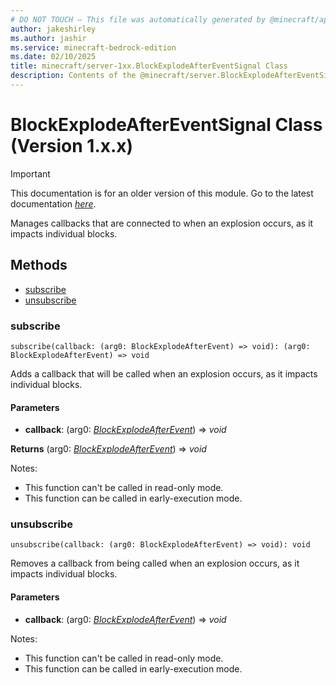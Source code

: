 ```yaml
---
# DO NOT TOUCH — This file was automatically generated by @minecraft/api-docs-generator, to report problems file an issue at https://github.com/Mojang/minecraft-scripting-libraries
author: jakeshirley
ms.author: jashir
ms.service: minecraft-bedrock-edition
ms.date: 02/10/2025
title: minecraft/server-1xx.BlockExplodeAfterEventSignal Class
description: Contents of the @minecraft/server.BlockExplodeAfterEventSignal class (Version 1.x.x).
---
```

# BlockExplodeAfterEventSignal Class (Version 1.x.x)

> [!IMPORTANT]
> This documentation is for an older version of this module. Go to the latest documentation [*here*](../../../scriptapi/minecraft/server/BlockExplodeAfterEventSignal.md).

Manages callbacks that are connected to when an explosion occurs, as it impacts individual blocks.

## Methods
- [subscribe](#subscribe)
- [unsubscribe](#unsubscribe)

### **subscribe**
`
subscribe(callback: (arg0: BlockExplodeAfterEvent) => void): (arg0: BlockExplodeAfterEvent) => void
`

Adds a callback that will be called when an explosion occurs, as it impacts individual blocks.

#### **Parameters**
- **callback**: (arg0: [*BlockExplodeAfterEvent*](BlockExplodeAfterEvent.md)) => *void*

**Returns** (arg0: [*BlockExplodeAfterEvent*](BlockExplodeAfterEvent.md)) => *void*
  
Notes:
- This function can't be called in read-only mode.
- This function can be called in early-execution mode.

### **unsubscribe**
`
unsubscribe(callback: (arg0: BlockExplodeAfterEvent) => void): void
`

Removes a callback from being called when an explosion occurs, as it impacts individual blocks.

#### **Parameters**
- **callback**: (arg0: [*BlockExplodeAfterEvent*](BlockExplodeAfterEvent.md)) => *void*
  
Notes:
- This function can't be called in read-only mode.
- This function can be called in early-execution mode.

